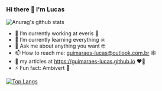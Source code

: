 ### Hi there 👋 I'm Lucas

![Anurag's github stats](https://github-readme-stats.vercel.app/api?username=lucassantosguimaraes&show_icons=true&theme=cobalt)

- 🔭 I’m currently working at everis 🤖
- 🌱 I’m currently learning everything ☠
- 💬 Ask me about anything you want 🤓
- 📫 How to reach me: guimaraes-lucas@outlook.com.br 🕸
- 📝 my articles at https://guimaraes-lucas.github.io ♥️🧠
- ⚡ Fun fact: Ambivert 👀

[![Top Langs](https://github-readme-stats.vercel.app/api/top-langs/?username=lucassantosguimaraes&layout=compact)](https://github.com/anuraghazra/github-readme-stats)
